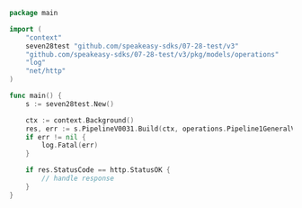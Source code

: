 <!-- Start SDK Example Usage [usage] -->
```go
package main

import (
	"context"
	seven28test "github.com/speakeasy-sdks/07-28-test/v3"
	"github.com/speakeasy-sdks/07-28-test/v3/pkg/models/operations"
	"log"
	"net/http"
)

func main() {
	s := seven28test.New()

	ctx := context.Background()
	res, err := s.PipelineV0031.Build(ctx, operations.Pipeline1GeneralV0031GeneralPostRequest{})
	if err != nil {
		log.Fatal(err)
	}

	if res.StatusCode == http.StatusOK {
		// handle response
	}
}

```
<!-- End SDK Example Usage [usage] -->